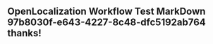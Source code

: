 <properties
ms.topic="hero-topic"
ms.test1="hero-topic"
ms.test2="test"/>

## OpenLocalization Workflow Test MarkDown 97b8030f-e643-4227-8c48-dfc5192ab764 thanks!

